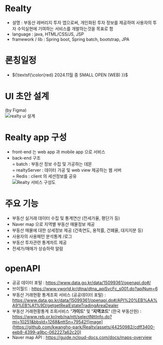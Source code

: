 # Realty
- 설명 : 부동산 레버리지 투자 앱으로써, 개인화된 투자 정보를 제공하여 사용자의 투자 수익실현에 기여하는 서비스를 개발하는것을 목표로 함 
- language : java, HTML/CSS/JS, JSP
- framework / lib : Spring boot, Spring batch, bootstrap, JPA 

# 론칭일정   
- ${\textsf{\color{red} 2024.11월 중 SMALL OPEN (WEB)  }}$


# UI 초안 설계  
(by Figma)  
![realty ui 설계](https://github.com/kwangho-park/Realty/assets/44250982/8dba90da-19e9-4f56-8c9e-255808e9fb25)


# Realty app 구성  
- front-end 는 web app 과 mobile app 으로 서비스 
- back-end 구조    
  = batch : 부동산 정보 수집 및 가공하는 데몬     
  = realtyServer : 데이터 가공 및 web view 제공하는 웹 서버  
  = Redis : client 의 세션정보를 공유    
  ![Realty 서비스 구성도](https://github.com/kwangho-park/Realty/assets/44250982/a33e138a-35fd-40e0-a54e-f885ac05d098)   

  
  
# 주요 기능 
- 부동산 실거래 데이터 수집 및 통계연산 (전세가율, 평단가 등)
- Naver map 으로 지역별 부동산 매물정보 제공
- 부동산 매물에 대한 상세정보 제공 (건축연도, 용적률, 건폐율, 대지지분 등)
- 사용자의 사용패턴 분석통계 /로그
- 부동산 투자관련 통계차트 제공
- 전세가/매매가 상승하락 알람
  
# openAPI  
- 공공 데이터 포털 : https://www.data.go.kr/data/15099361/openapi.do#/
- 브이월드 : https://www.vworld.kr/dtna/dtna_apiSvcFc_s001.do?apiNum=6
- 부동산 거래현황 통계조회 서비스 (공공데이터 포털) : https://www.data.go.kr/data/15099361/openapi.do#/API%20%EB%AA%A9%EB%A1%9D/getgetRealEstateTradingAreaDealer
- 부동산 거래현황통계 조회서비스 **'가이드'** 및 **'지역코드'** (한국 부동산원) : https://www.reb.or.kr/reb/na/ntt/selectNttInfo.do?mi=10251&bbsId=1268&nttSn=79542![image](https://github.com/kwangho-park/Realty/assets/44250982/cdff3400-eeb8-4399-a9bc-062227a62c20)
- Naver map API : https://guide.ncloud-docs.com/docs/maps-overview

